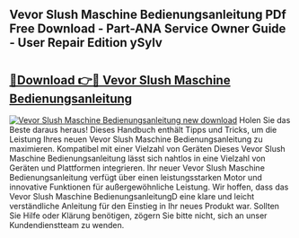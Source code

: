 ## Vevor Slush Maschine Bedienungsanleitung PDf Free Download - Part-ANA Service Owner Guide - User Repair Edition ySylv

# <h2><a href="http://df4vrd.blite.top/?on=Vevor+Slush+Maschine+Bedienungsanleitung">🔗Download 👉🔴 Vevor Slush Maschine Bedienungsanleitung</a></h2>

[![Vevor Slush Maschine Bedienungsanleitung new download](https://i.imgur.com/lujVjoI.png)](http://df4vrd.blite.top/?on=Vevor+Slush+Maschine+Bedienungsanleitung)
Holen Sie das Beste daraus heraus! Dieses Handbuch enthält Tipps und Tricks, um die Leistung Ihres neuen Vevor Slush Maschine Bedienungsanleitung zu maximieren. Kompatibel mit einer Vielzahl von Geräten Dieses Vevor Slush Maschine Bedienungsanleitung lässt sich nahtlos in eine Vielzahl von Geräten und Plattformen integrieren. Ihr neuer Vevor Slush Maschine Bedienungsanleitung verfügt über einen leistungsstarken Motor und innovative Funktionen für außergewöhnliche Leistung. Wir hoffen, dass das Vevor Slush Maschine BedienungsanleitungD eine klare und leicht verständliche Anleitung für den Einstieg in Ihr neues Produkt war. Sollten Sie Hilfe oder Klärung benötigen, zögern Sie bitte nicht, sich an unser Kundendienstteam zu wenden.
